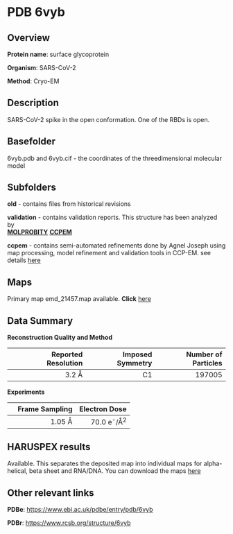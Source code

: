 # PDB 6vyb

## Overview

**Protein name**: surface glycoprotein

**Organism**: SARS-CoV-2

**Method**: Cryo-EM

## Description

SARS-CoV-2 spike in the open conformation. One of the RBDs is open. 

## Basefolder

6vyb.pdb and 6vyb.cif - the coordinates of the threedimensional molecular model

## Subfolders



**old** - contains files from historical revisions

**validation** - contains validation reports. This structure has been analyzed by <br>  [**MOLPROBITY**](https://github.com/thorn-lab/coronavirus_structural_task_force/tree/master/pdb/surface_glycoprotein/SARS-CoV-2/6vyb/validation/molprobity)   [**CCPEM**](https://github.com/thorn-lab/coronavirus_structural_task_force/tree/master/pdb/surface_glycoprotein/SARS-CoV-2/6vyb/validation/ccpem-validation)

**ccpem** - contains semi-automated refinements done by Agnel Joseph using map processing, model refinement and validation tools in CCP-EM. see details [here](https://github.com/thorn-lab/coronavirus_structural_task_force/blob/master/pdb/surface_glycoprotein/SARS-CoV-2/6vyb/ccpem/directory_info.txt)

## Maps

Primary map emd_21457.map available. **Click** [here](http://ftp.wwpdb.org/pub/emdb/structures/EMD-21457/map/) 

## Data Summary
**Reconstruction Quality and Method**

|   | Reported Resolution | Imposed Symmetry | Number of Particles |
|---|-------------:|----------------:|--------------:|
|   |3.2 Å|C1|197005|

**Experiments**

|   | Frame Sampling | Electron Dose |
|---|-------------:|----------------:|
|   |1.05 Å|70.0 e<sup>-</sup>/Å<sup>2</sup>|

## HARUSPEX results

Available. This separates the deposited map into individual maps for alpha-helical, beta sheet and RNA/DNA. You can download the maps [here](https://zenodo.org/record/3820105)

## Other relevant links 
**PDBe**:  https://www.ebi.ac.uk/pdbe/entry/pdb/6vyb
 
**PDBr**: https://www.rcsb.org/structure/6vyb 
